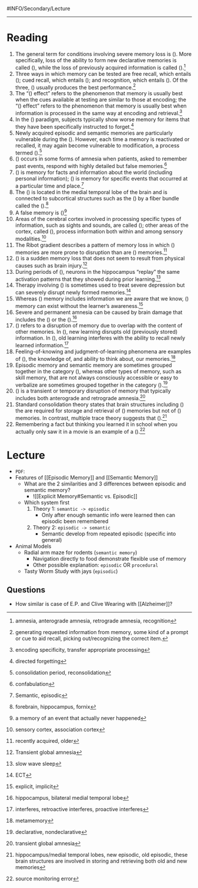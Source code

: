 #INFO/Secondary/Lecture 

---

# Reading

1. The general term for conditions involving severe memory loss is (). More specifically, loss of the ability to form new declarative memories is called (), while the loss of previously acquired information is called ().[^1]
2. Three ways in which memory can be tested are free recall, which entails (); cued recall, which entails (); and recognition, which entails (). Of the three, () usually produces the best performance.[^2]
3. The “() effect” refers to the phenomenon that memory is usually best when the cues available at testing are similar to those at encoding; the “() effect” refers to the phenomenon that memory is usually best when information is processed in the same way at encoding and retrieval.[^3]
4. In the () paradigm, subjects typically show worse memory for items that they have been specifically instructed to forget.[^4]
5. Newly acquired episodic and semantic memories are particularly vulnerable during the (). However, each time a memory is reactivated or recalled, it may again become vulnerable to modification, a process termed ().[^5]
6. () occurs in some forms of amnesia when patients, asked to remember past events, respond with highly detailed but false memories.[^6]
7. () is memory for facts and information about the world (including personal information); () is memory for specific events that occurred at a particular time and place.[^7]
8. The () is located in the medial temporal lobe of the brain and is connected to subcortical structures such as the () by a fiber bundle called the ().[^8]
9. A false memory is ()[^9]
10. Areas of the cerebral cortex involved in processing specific types of information, such as sights and sounds, are called (); other areas of the cortex, called (), process information both within and among sensory modalities.[^10]
11. The Ribot gradient describes a pattern of memory loss in which () memories are more prone to disruption than are () memories.[^11]
12. () is a sudden memory loss that does not seem to result from physical causes such as brain injury.[^12]
13. During periods of (), neurons in the hippocampus “replay” the same activation patterns that they showed during prior learning.[^13]
14. Therapy involving () is sometimes used to treat severe depression but can severely disrupt newly formed memories.[^14]
15. Whereas () memory includes information we are aware that we know, () memory can exist without the learner’s awareness.[^15]
16. Severe and permanent amnesia can be caused by brain damage that includes the () or the ().[^16]
17. () refers to a disruption of memory due to overlap with the content of other memories. In (), new learning disrupts old (previously stored) information. In (), old learning interferes with the ability to recall newly learned information.[^17]
18. Feeling-of-knowing and judgment-of-learning phenomena are examples of (), the knowledge of, and ability to think about, our memories.[^18]
19. Episodic memory and semantic memory are sometimes grouped together in the category (), whereas other types of memory, such as skill memory, that are not always consciously accessible or easy to verbalize are sometimes grouped together in the category ().[^19]
20. () is a transient or temporary disruption of memory that typically includes both anterograde and retrograde amnesia.[^20]
21. Standard consolidation theory states that brain structures including () the are required for storage and retrieval of () memories but not of () memories. In contrast, multiple trace theory suggests that ().[^21]
22. Remembering a fact but thinking you learned it in school when you actually only saw it in a movie is an example of a ().[^22]


# Lecture

- `PDF`:
- Features of [[Episodic Memory]] and [[Semantic Memory]]
    - What are the 2 similarities and 3 differences between episodic and semantic memory?
        - ![[Explicit Memory#Semantic vs. Episodic]]
    - Which system first
        1. Theory 1: `semantic -> episodic`
            - Only after enough semantic info were learned then can episodic been remembered
        2. Theory 2: `episodic -> semantic`
            - Semantic develop from repeated episodic (specific into general)
- Animal Models
    - Radial arm maze for rodents (`semantic memory`)
        - Navigation directly to food demonstrate flexible use of memory
        - Other possible explanation: `episodic` OR `procedural`
    - Tasty Worm Study with jays (`episodic`)



## Questions

- How similar is case of E.P. and Clive Wearing with [[Alzheimer]]?


[^1]: amnesia, anterograde amnesia, retrograde amnesia, recognition
[^2]: generating requested information from memory, some kind of a prompt or cue to aid recall, picking out/recognizing the correct item.
[^3]: encoding specificity, transfer appropriate processing
[^4]: directed forgetting
[^5]: consolidation period, reconsolidation
[^6]: confabulation
[^7]: Semantic, episodic
[^8]: forebrain, hippocampus, fornix
[^9]: a memory of an event that actually never happened
[^10]: sensory cortex, association cortex
[^11]: recently acquired, older
[^12]: Transient global amnesia
[^13]: slow wave sleep
[^14]: ECT
[^15]: explicit, implicit
[^16]: hippocampus, bilateral medial temporal lobe
[^17]: interferes, retroactive interferes, proactive interferes
[^18]: metamemory
[^19]: declarative, nondeclarative
[^20]: transient global amnesia
[^21]: hippocampus/medial temporal lobes, new episodic, old episodic, these brain structures are involved in storing and retrieving both old and new memories
[^22]: source monitoring error

